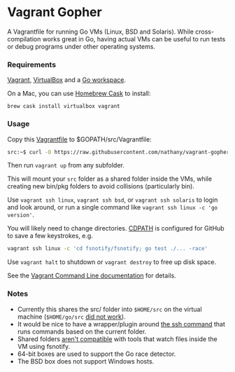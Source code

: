 # Vagrant Gopher

A Vagrantfile for running Go VMs (Linux, BSD and Solaris). While cross-compilation works great in Go, having actual VMs can be useful to run tests or debug programs under other operating systems.

### Requirements

[Vagrant][], [VirtualBox][] and a [Go workspace][workspace].

On a Mac, you can use [Homebrew Cask](https://caskroom.github.io/) to install:

```
brew cask install virtualbox vagrant
```

### Usage

Copy this [Vagrantfile][] to $GOPATH/src/Vagrantfile:

```bash
src:~$ curl -O https://raw.githubusercontent.com/nathany/vagrant-gopher/master/Vagrantfile
```

Then run `vagrant up` from any subfolder. 

This will mount your `src` folder as a shared folder inside the VMs, while creating new bin/pkg folders to avoid collisions (particularly bin).

Use `vagrant ssh linux`, `vagrant ssh bsd`, or `vagrant ssh solaris` to login and look around, or run a single command like `vagrant ssh linux -c 'go version'`. 

You will likely need to change directories. [CDPATH][] is configured for GitHub to save a few keystrokes, e.g. 

```bash
vagrant ssh linux -c 'cd fsnotify/fsnotify; go test ./... -race'
```

Use `vagrant halt` to shutdown or `vagrant destroy` to free up disk space.

See the [Vagrant Command Line documentation][cli] for details.

### Notes

* Currently this shares the src/ folder into `$HOME/src` on the virtual machine (`$HOME/go/src` [did not work](https://github.com/mitchellh/vagrant/issues/2257)).
* It would be nice to have a wrapper/plugin around [the ssh command](https://github.com/mitchellh/vagrant/tree/master/plugins/commands/ssh) that runs commands based on the current folder.
* Shared folders [aren't compatible](https://twitter.com/mitchellh/status/376408213203062784) with tools that watch files inside the VM using fsnotify.
* 64-bit boxes are used to support the Go race detector.
* The BSD box does not support Windows hosts.

[Vagrant]: https://www.vagrantup.com/
[VirtualBox]: https://www.virtualbox.org/
[cli]: https://docs.vagrantup.com/v2/cli/index.html
[workspace]: https://golang.org/doc/code.html
[Vagrantfile]: https://raw.github.com/nathany/vagrant-gopher/master/Vagrantfile
[CDPATH]: http://theunixtoolbox.com/cdpath/
